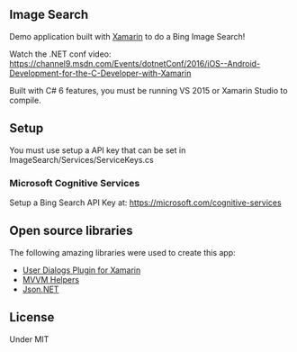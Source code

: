 ## Image Search 

Demo application built with [Xamarin](http://xamarin.com) to do a Bing Image Search!

Watch the .NET conf video: https://channel9.msdn.com/Events/dotnetConf/2016/iOS--Android-Development-for-the-C-Developer-with-Xamarin

Built with C# 6 features, you must be running VS 2015 or Xamarin Studio to compile. 

## Setup

You must use setup a API key that can be set in ImageSearch/Services/ServiceKeys.cs

### Microsoft Cognitive Services

Setup a Bing Search API Key at: https://microsoft.com/cognitive-services


## Open source libraries
The following amazing libraries were used to create this app:

* [User Dialogs Plugin for Xamarin](https://github.com/aritchie/userdialogs)
* [MVVM Helpers](https://github.com/jamesmontemagno/mvvm-helpers)
* [Json.NET](http://www.newtonsoft.com/json)

## License

Under MIT